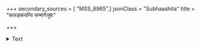 +++
secondary_sources = [ "MSS_8965",]
jsonClass = "Subhaashita"
title = "कलङ्कयन्ति सन्मार्गजुषः"

+++

<details><summary>Text</summary>

कलङ्कयन्ति सन्मार्गजुषः परिभवन्त्यलम्।  
वात्या इवातिचपलाः स्त्रियो भूरिरजोवृताः॥
</details>
